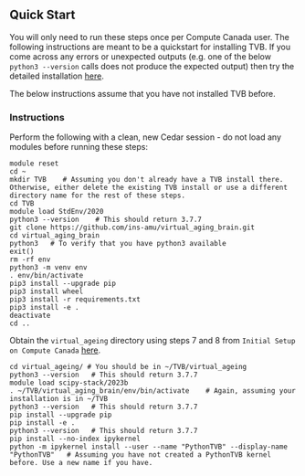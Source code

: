 ## Quick Start
You will only need to run these steps once per Compute Canada user. The following instructions are meant to be a quickstart for installing TVB. If you come across any errors or unexpected outputs (e.g. one of the below `python3 --version` calls does not produce the expected output) then try the detailed installation [here](https://github.com/McIntosh-Lab/tvb_demo/tree/main).

The below instructions assume that you have not installed TVB before.


### Instructions

Perform the following with a clean, new Cedar session - do not load any modules before running these steps:

```
module reset
cd ~
mkdir TVB    # Assuming you don't already have a TVB install there. Otherwise, either delete the existing TVB install or use a different directory name for the rest of these steps. 
cd TVB
module load StdEnv/2020
python3 --version    # This should return 3.7.7
git clone https://github.com/ins-amu/virtual_aging_brain.git
cd virtual_aging_brain
python3   # To verify that you have python3 available
exit()
rm -rf env
python3 -m venv env
. env/bin/activate
pip3 install --upgrade pip
pip3 install wheel
pip3 install -r requirements.txt
pip3 install -e .
deactivate
cd ..
```

Obtain the `virtual_ageing` directory using steps 7 and 8 from `Initial Setup on Compute Canada` [here](https://github.com/McIntosh-Lab/tvb_demo/tree/main).

```
cd virtual_ageing/ # You should be in ~/TVB/virtual_ageing
python3 --version   # This should return 3.7.7
module load scipy-stack/2023b
. ~/TVB/virtual_aging_brain/env/bin/activate    # Again, assuming your installation is in ~/TVB
python3 --version   # This should return 3.7.7
pip install --upgrade pip
pip install -e .
python3 --version   # This should return 3.7.7
pip install --no-index ipykernel
python -m ipykernel install --user --name "PythonTVB" --display-name "PythonTVB"   # Assuming you have not created a PythonTVB kernel before. Use a new name if you have.
```
